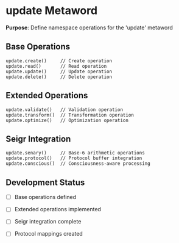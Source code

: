# update Metaword

**Purpose**: Define namespace operations for the 'update' metaword

## Base Operations

```hyphos
update.create()     // Create operation
update.read()       // Read operation  
update.update()     // Update operation
update.delete()     // Delete operation
```

## Extended Operations

```hyphos
update.validate()   // Validation operation
update.transform()  // Transformation operation
update.optimize()   // Optimization operation
```

## Seigr Integration

```hyphos
update.senary()     // Base-6 arithmetic operations
update.protocol()   // Protocol buffer integration
update.conscious()  // Consciousness-aware processing
```

## Development Status

- [ ] Base operations defined
- [ ] Extended operations implemented  
- [ ] Seigr integration complete
- [ ] Protocol mappings created

